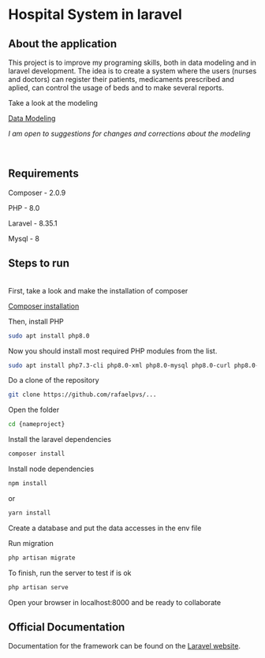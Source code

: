 # Hospital System in laravel



## About the application

<p>This project is to improve my programing skills, both in data modeling and in laravel development. The idea is to create a system where the users (nurses and doctors) can register their patients, medicaments prescribed and aplied, can control the usage of beds and to make several reports.
</p>

Take a look at the modeling

[Data Modeling](https://drive.google.com/file/d/1AVP9kdmTTQurqS4n-lnYFNeZNDB0AKSq/view?usp=sharing)

<i>I am open to suggestions for changes and corrections about the modeling</i>

<br/>

## Requirements

Composer - 2.0.9

PHP - 8.0

Laravel - 8.35.1

Mysql - 8

## Steps to run
<br />
First, take a look and make the installation of composer

[Composer installation](https://getcomposer.org/download/)

Then, install PHP
````bash
sudo apt install php8.0 
````
Now you should install most required PHP modules from the list.
````bash
sudo apt install php7.3-cli php8.0-xml php8.0-mysql php8.0-curl php8.0-gd php8.0-json php8.0-mbstring php8.0-mcrypt
````

Do a clone of the repository
````bash
git clone https://github.com/rafaelpvs/...
````

Open the folder
````bash
cd {nameproject}
````

Install the laravel dependencies
````bash
composer install
````

Install node dependencies
````bash
npm install
````
or
````bash
yarn install
````


Create a database and put the data accesses in the env file

Run migration

````bash
php artisan migrate
````

To finish, run the server to test if is ok

````bash
php artisan serve
````

Open your browser in localhost:8000 and be ready to collaborate

## Official Documentation

Documentation for the framework can be found on the [Laravel website](http://laravel.com/docs).

